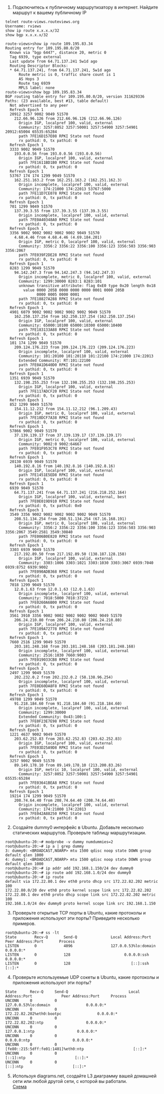 1. Подключитесь к публичному маршрутизатору в интернет. Найдите маршрут к вашему публичному IP
```
telnet route-views.routeviews.org
Username: rviews
show ip route x.x.x.x/32
show bgp x.x.x.x/32
```
```
route-views>show ip route 109.195.83.34
Routing entry for 109.195.80.0/20
  Known via "bgp 6447", distance 20, metric 0
  Tag 6939, type external
  Last update from 64.71.137.241 5w1d ago
  Routing Descriptor Blocks:
  * 64.71.137.241, from 64.71.137.241, 5w1d ago
      Route metric is 0, traffic share count is 1
      AS Hops 3
      Route tag 6939
      MPLS label: none
route-views>show bgp 109.195.83.34
BGP routing table entry for 109.195.80.0/20, version 311629336
Paths: (23 available, best #13, table default)
  Not advertised to any peer
  Refresh Epoch 1
  20912 3257 9002 9049 51570
    212.66.96.126 from 212.66.96.126 (212.66.96.126)
      Origin IGP, localpref 100, valid, external
      Community: 3257:8052 3257:50001 3257:54900 3257:54901 20912:65004 65535:65284
      path 7FE16D157E08 RPKI State not found
      rx pathid: 0, tx pathid: 0
  Refresh Epoch 1
  3333 9002 9049 51570
    193.0.0.56 from 193.0.0.56 (193.0.0.56)
      Origin IGP, localpref 100, valid, external
      path 7FE1611BD1B0 RPKI State not found
      rx pathid: 0, tx pathid: 0
  Refresh Epoch 1
  53767 174 174 1299 9049 51570
    162.251.163.2 from 162.251.163.2 (162.251.162.3)
      Origin incomplete, localpref 100, valid, external
      Community: 174:21000 174:22013 53767:5000
      path 7FE11D7CE078 RPKI State not found
      rx pathid: 0, tx pathid: 0
  Refresh Epoch 1
  701 1299 9049 51570
    137.39.3.55 from 137.39.3.55 (137.39.3.55)
      Origin incomplete, localpref 100, valid, external
      path 7FE0A40348A0 RPKI State not found
      rx pathid: 0, tx pathid: 0
  Refresh Epoch 1
  3356 9002 9002 9002 9002 9002 9049 51570
    4.68.4.46 from 4.68.4.46 (4.69.184.201)
      Origin IGP, metric 0, localpref 100, valid, external
      Community: 3356:2 3356:22 3356:100 3356:123 3356:503 3356:903 3356:2067
      path 7FE039F2DE28 RPKI State not found
      rx pathid: 0, tx pathid: 0
  Refresh Epoch 1
  8283 1299 9049 51570
    94.142.247.3 from 94.142.247.3 (94.142.247.3)
      Origin incomplete, metric 0, localpref 100, valid, external
      Community: 1299:30000 8283:1 8283:101
      unknown transitive attribute: flag 0xE0 type 0x20 length 0x18
        value 0000 205B 0000 0000 0000 0001 0000 205B
              0000 0005 0000 0001
      path 7FE18827A288 RPKI State not found
      rx pathid: 0, tx pathid: 0
  Refresh Epoch 1
  4901 6079 9002 9002 9002 9002 9002 9049 51570
    162.250.137.254 from 162.250.137.254 (162.250.137.254)
      Origin IGP, localpref 100, valid, external
      Community: 65000:10100 65000:10300 65000:10400
      path 7FE183133A88 RPKI State not found
      rx pathid: 0, tx pathid: 0
  Refresh Epoch 1
  101 174 1299 9049 51570
    209.124.176.223 from 209.124.176.223 (209.124.176.223)
      Origin incomplete, localpref 100, valid, external
      Community: 101:20100 101:20110 101:22100 174:21000 174:22013
      Extended Community: RT:101:22100
      path 7FE0A1D640D0 RPKI State not found
      rx pathid: 0, tx pathid: 0
  Refresh Epoch 1
  1351 6939 9049 51570
    132.198.255.253 from 132.198.255.253 (132.198.255.253)
      Origin IGP, localpref 100, valid, external
      path 7FE117ADCF20 RPKI State not found
      rx pathid: 0, tx pathid: 0
  Refresh Epoch 1
  852 1299 9049 51570
    154.11.12.212 from 154.11.12.212 (96.1.209.43)
      Origin IGP, metric 0, localpref 100, valid, external
      path 7FE10DCF7A38 RPKI State not found
      rx pathid: 0, tx pathid: 0
  Refresh Epoch 1
  57866 9002 9049 51570
    37.139.139.17 from 37.139.139.17 (37.139.139.17)
      Origin IGP, metric 0, localpref 100, valid, external
      Community: 9002:0 9002:64667
      path 7FE01F953C78 RPKI State not found
      rx pathid: 0, tx pathid: 0
  Refresh Epoch 1
  20130 6939 9049 51570
    140.192.8.16 from 140.192.8.16 (140.192.8.16)
      Origin IGP, localpref 100, valid, external
      path 7FE1451E5ED8 RPKI State not found
      rx pathid: 0, tx pathid: 0
  Refresh Epoch 1
  6939 9049 51570
    64.71.137.241 from 64.71.137.241 (216.218.252.164)
      Origin IGP, localpref 100, valid, external, best
      path 7FE0E019D910 RPKI State not found
      rx pathid: 0, tx pathid: 0x0
  Refresh Epoch 1
  3549 3356 9002 9002 9002 9002 9002 9049 51570
    208.51.134.254 from 208.51.134.254 (67.16.168.191)
      Origin IGP, metric 0, localpref 100, valid, external
      Community: 3356:2 3356:22 3356:100 3356:123 3356:503 3356:903 3356:2067 3549:2581 3549:30840
      path 7FE006B0E820 RPKI State not found
      rx pathid: 0, tx pathid: 0
  Refresh Epoch 1
  3303 6939 9049 51570
    217.192.89.50 from 217.192.89.50 (138.187.128.158)
      Origin IGP, localpref 100, valid, external
      Community: 3303:1006 3303:1021 3303:1030 3303:3067 6939:7040 6939:8752 6939:9002
      path 7FE090ADB368 RPKI State not found
      rx pathid: 0, tx pathid: 0
  Refresh Epoch 1
  7018 1299 9049 51570
    12.0.1.63 from 12.0.1.63 (12.0.1.63)
      Origin incomplete, localpref 100, valid, external
      Community: 7018:5000 7018:37232
      path 7FE0260A6B00 RPKI State not found
      rx pathid: 0, tx pathid: 0
  Refresh Epoch 1
  3561 3910 3356 9002 9002 9002 9002 9002 9049 51570
    206.24.210.80 from 206.24.210.80 (206.24.210.80)
      Origin IGP, localpref 100, valid, external
      path 7FE109A72778 RPKI State not found
      rx pathid: 0, tx pathid: 0
  Refresh Epoch 1
  7660 2516 1299 9049 51570
    203.181.248.168 from 203.181.248.168 (203.181.248.168)
      Origin incomplete, localpref 100, valid, external
      Community: 2516:1030 7660:9003
      path 7FE019033CB8 RPKI State not found
      rx pathid: 0, tx pathid: 0
  Refresh Epoch 2
  2497 1299 9049 51570
    202.232.0.2 from 202.232.0.2 (58.138.96.254)
      Origin incomplete, localpref 100, valid, external
      path 7FE0E60DA8F8 RPKI State not found
      rx pathid: 0, tx pathid: 0
  Refresh Epoch 1
  49788 1299 9049 51570
    91.218.184.60 from 91.218.184.60 (91.218.184.60)
      Origin incomplete, localpref 100, valid, external
      Community: 1299:30000
      Extended Community: 0x43:100:1
      path 7FE0F23E7E98 RPKI State not found
      rx pathid: 0, tx pathid: 0
  Refresh Epoch 1
  1221 4637 9002 9049 51570
    203.62.252.83 from 203.62.252.83 (203.62.252.83)
      Origin IGP, localpref 100, valid, external
      path 7FE03D25A9D8 RPKI State not found
      rx pathid: 0, tx pathid: 0
  Refresh Epoch 1
  3257 9002 9049 51570
    89.149.178.10 from 89.149.178.10 (213.200.83.26)
      Origin IGP, metric 10, localpref 100, valid, external
      Community: 3257:8052 3257:50001 3257:54900 3257:54901 65535:65284
      path 7FE03641BEA8 RPKI State not found
      rx pathid: 0, tx pathid: 0
  Refresh Epoch 1
  19214 174 1299 9049 51570
    208.74.64.40 from 208.74.64.40 (208.74.64.40)
      Origin incomplete, localpref 100, valid, external
      Community: 174:21000 174:22013
      path 7FE042A88250 RPKI State not found
      rx pathid: 0, tx pathid: 0
```
2. Создайте dummy0 интерфейс в Ubuntu. Добавьте несколько статических маршрутов. Проверьте таблицу маршрутизации.   
```
root@ubuntu-20:~# modprobe -v dummy numdummies=2
root@ubuntu-20:~# ip a | grep dummy
3: dummy0: <BROADCAST,NOARP> mtu 1500 qdisc noop state DOWN group default qlen 1000
4: dummy1: <BROADCAST,NOARP> mtu 1500 qdisc noop state DOWN group default qlen 1000
root@ubuntu-20:~# ip addr add 192.168.1.150/24 dev dummy0
root@ubuntu-20:~# ip route add 192.168.1.0/24 dev dummy0
root@ubuntu-20:~# ip route
default via 172.22.80.1 dev eth0 proto dhcp src 172.22.82.202 metric 100
172.22.80.0/20 dev eth0 proto kernel scope link src 172.22.82.202
172.22.80.1 dev eth0 proto dhcp scope link src 172.22.82.202 metric 100
192.168.1.0/24 dev dummy0 proto kernel scope link src 192.168.1.150
```

3. Проверьте открытые TCP порты в Ubuntu, какие протоколы и приложения используют эти порты? Приведите несколько примеров.
```
root@ubuntu-20:~# ss -lt
State        Recv-Q       Send-Q               Local Address:Port                 Peer Address:Port       Process
LISTEN       0            4096                 127.0.0.53%lo:domain                    0.0.0.0:*
LISTEN       0            128                        0.0.0.0:ssh                       0.0.0.0:*
LISTEN       0            128                           [::]:ssh                          [::]:*
```
4. Проверьте используемые UDP сокеты в Ubuntu, какие протоколы и приложения используют эти порты?
```
State      Recv-Q     Send-Q                           Local Address:Port             Peer Address:Port     Process
UNCONN     0          0                                127.0.0.53%lo:domain                0.0.0.0:*
UNCONN     0          0                           172.22.82.202%eth0:bootpc                0.0.0.0:*
UNCONN     0          0                                172.22.82.202:ntp                   0.0.0.0:*
UNCONN     0          0                                    127.0.0.1:ntp                   0.0.0.0:*
UNCONN     0          0                                      0.0.0.0:ntp                   0.0.0.0:*
UNCONN     0          0              [fe80::215:5dff:fe01:1401]%eth0:ntp                      [::]:*
UNCONN     0          0                                        [::1]:ntp                      [::]:*
UNCONN     0          0                                         [::]:ntp                      [::]:*
```
5. Используя diagrams.net, создайте L3 диаграмму вашей домашней сети или любой другой сети, с которой вы работали.   
<a href="https://viewer.diagrams.net/?tags=%7B%7D&highlight=0000ff&edit=_blank&layers=1&nav=1&title=os.drawio#R1VZdb5swFP01eSzCNp%2BPTdqkkzqpWqV1e3TAgFWDkXEasl8%2FO9h8jCRLt2lS8xLuuRfb3HPOhQVale1G4Lr4zFPCFtBN2wW6W0B447uh%2BtPIoUMQQB2QC5p2EBiAZ%2FqDGNA16I6mpJkUSs6ZpPUUTHhVkUROMCwE30%2FLMs6mu9Y4JzPgOcFsjr7QVBYGBa47JB4IzQuzdeSbxBYnr7ngu8rsV%2FGKdJkS22VMaVPglO9HELpfoJXgXHZXZbsiTLfVdqy7b30m2x9ZkEpedUMS4iDcZlGWIojc7MY3SzTyYPtAUtUWEx4fBS0LWTIVAXXJ8JawZf%2FEK864GAobiYVcU6arXRWTKr3V1AwVChnlGyn4a99u1Y5lxiu5xiVlWkVfiUhxhQ1sJAN0GWmp%2FKYXcbwQmfj7MY5haOK71p5CB4dR8EQELYkkwmDzNloBYpETeaZ3XtQV6YaN7jKd3xCuthAHVSAIw5K%2BTXWGjVzzvq6%2F9YlTdQ7oGmsBFIZOHHqu%2FcFuBeMz348dBKM%2B%2B8v6Dd%2BJhJglB2moi9EZB%2BgomCvFA%2FxuqzfMdubhPlWqq5VqGQyY6ttyK9RVrq9izwmhE0AHBnPJMaZcfhRQgWsNJozv1LbLfUElea5xosG9GjxTNR41SFKrJusuHSS8pMlJmYHrZXZWGG9ESNJeZN1mfd%2Bb8BXEpgH70ZSxA6IYDxj3vFImNL6HMx9%2BTMOfZaLT928setHHVsb%2Fzsd%2FzI4978hRIIYOCCIHOPNRbd1Strl%2BJzsJbRLuKJ6UCRvzP2UzxU3R%2ByVTvFg%2BF2p%2FFERx2JM0ymTH30n6tBGoeok%2Bapk88YZKyiuV23IpeTkquGU01wnJ6%2BuN%2Bx9t6oHpWA1APLNpGM1d6qO%2F18Fj%2B7LZL1cUZtkXt37Y%2BK3c3MALUlCTYQ29jzZHZ2yc4Ow8QTBwJwR5oTufo%2BGJOdp%2Fwb2DIhUOX2Xdu3L46kX3PwE%3D">Cхема</a>
